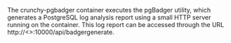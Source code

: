 The crunchy-pgbadger container executes the pgBadger utility, which generates a PostgreSQL log analysis report using a small HTTP server running on the container. This log report can be accessed through the URL http://<>:10000/api/badgergenerate.

